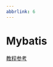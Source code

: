 ```yaml
---
abbrlink: 6
---
```

# Mybatis

[教程参考](https://blog.csdn.net/sunhuansheng/article/details/84099823)

